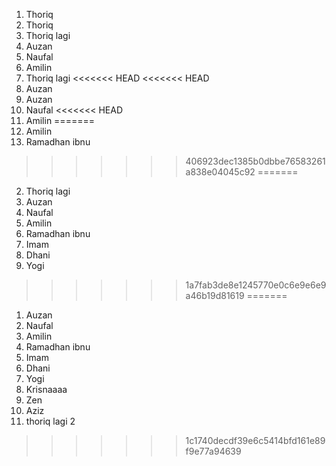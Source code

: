 1. Thoriq
1. Thoriq
1. Thoriq lagi
1. Auzan
1. Naufal
1. Amilin
1. Thoriq lagi
<<<<<<< HEAD
<<<<<<< HEAD
2. Auzan
2. Auzan
3. Naufal
<<<<<<< HEAD
4. Amilin
=======
4. Amilin
5. Ramadhan ibnu
>>>>>>> 406923dec1385b0dbbe76583261a838e04045c92
=======
2. Thoriq lagi
3. Auzan
4. Naufal
5. Amilin
6. Ramadhan ibnu
7. Imam
8. Dhani
9. Yogi
>>>>>>> 1a7fab3de8e1245770e0c6e9e6e9a46b19d81619
=======
1. Auzan
1. Naufal
1. Amilin
1. Ramadhan ibnu
1. Imam
1. Dhani
1. Yogi
1. Krisnaaaa
1. Zen
1. Aziz
2. thoriq lagi 2
>>>>>>> 1c1740decdf39e6c5414bfd161e89f9e77a94639
